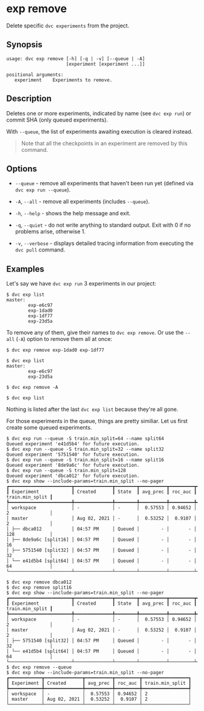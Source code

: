 # exp remove

Delete specific `dvc experiments` from the <abbr>project</abbr>.

## Synopsis

```usage
usage: dvc exp remove [-h] [-q | -v] [--queue | -A]
                      [experiment [experiment ...]]

positional arguments:
   experiment    Experiments to remove.
```

## Description

Deletes one or more experiments, indicated by name (see `dvc exp run`) or
commit SHA (only queued experiments).

With `--queue`, the list of experiments awaiting execution is cleared instead.

> Note that all the checkpoints in an experiment are removed by this command.

## Options

- `--queue` - remove all experiments that haven't been run yet (defined via
  `dvc exp run --queue`).

- `-A`, `--all` - remove all experiments (includes `--queue`).

- `-h`, `--help` - shows the help message and exit.

- `-q`, `--quiet` - do not write anything to standard output. Exit with 0 if no
  problems arise, otherwise 1.

- `-v`, `--verbose` - displays detailed tracing information from executing the
  `dvc pull` command.

## Examples

Let's say we have `dvc exp run` 3 experiments in our project:

```dvc
$ dvc exp list
master:
        exp-e6c97
        exp-1dad0
        exp-1df77
        exp-23d5a
```

To remove any of them, give their names to `dvc exp remove`. Or use the `--all`
(`-A`) option to remove them all at once:

```dvc
$ dvc exp remove exp-1dad0 exp-1df77

$ dvc exp list
master:
        exp-e6c97
        exp-23d5a

$ dvc exp remove -A

$ dvc exp list
```

Nothing is listed after the last `dvc exp list` because they're all gone.

For those experiments in the queue, things are pretty similiar. Let us first
create some queued experiments.

```dvc
$ dvc exp run --queue -S train.min_split=64 --name split64
Queued experiment 'e41d5b4' for future execution.
$ dvc exp run --queue -S train.min_split=32 --name split32
Queued experiment '5751540' for future execution.
$ dvc exp run --queue -S train.min_split=16 --name split16
Queued experiment '8de9a6c' for future execution.
$ dvc exp run --queue -S train.min_split=128
Queued experiment 'dbca012' for future execution.
$ dvc exp show --include-params=train.min_split --no-pager
┏━━━━━━━━━━━━━━━━━━━━━━━┳━━━━━━━━━━━━━━┳━━━━━━━━┳━━━━━━━━━━┳━━━━━━━━━┳━━━━━━━━━━━━━━━━━┓
┃ Experiment            ┃ Created      ┃ State  ┃ avg_prec ┃ roc_auc ┃ train.min_split ┃
┡━━━━━━━━━━━━━━━━━━━━━━━╇━━━━━━━━━━━━━━╇━━━━━━━━╇━━━━━━━━━━╇━━━━━━━━━╇━━━━━━━━━━━━━━━━━┩
│ workspace             │ -            │ -      │  0.57553 │ 0.94652 │ 2               │
│ master                │ Aug 02, 2021 │ -      │  0.53252 │  0.9107 │ 2               │
│ ├── dbca012           │ 04:57 PM     │ Queued │        - │       - │ 128             │
│ ├── 8de9a6c [split16] │ 04:57 PM     │ Queued │        - │       - │ 16              │
│ ├── 5751540 [split32] │ 04:57 PM     │ Queued │        - │       - │ 32              │
│ └── e41d5b4 [split64] │ 04:57 PM     │ Queued │        - │       - │ 64              │
└───────────────────────┴──────────────┴────────┴──────────┴─────────┴─────────────────┘

$ dvc exp remove dbca012
$ dvc exp remove split16
$ dvc exp show --include-params=train.min_split --no-pager
┏━━━━━━━━━━━━━━━━━━━━━━━┳━━━━━━━━━━━━━━┳━━━━━━━━┳━━━━━━━━━━┳━━━━━━━━━┳━━━━━━━━━━━━━━━━━┓
┃ Experiment            ┃ Created      ┃ State  ┃ avg_prec ┃ roc_auc ┃ train.min_split ┃
┡━━━━━━━━━━━━━━━━━━━━━━━╇━━━━━━━━━━━━━━╇━━━━━━━━╇━━━━━━━━━━╇━━━━━━━━━╇━━━━━━━━━━━━━━━━━┩
│ workspace             │ -            │ -      │  0.57553 │ 0.94652 │ 2               │
│ master                │ Aug 02, 2021 │ -      │  0.53252 │  0.9107 │ 2               │
│ ├── 5751540 [split32] │ 04:57 PM     │ Queued │        - │       - │ 32              │
│ └── e41d5b4 [split64] │ 04:57 PM     │ Queued │        - │       - │ 64              │
└───────────────────────┴──────────────┴────────┴──────────┴─────────┴─────────────────┘
$ dvc exp remove --queue
$ dvc exp show --include-params=train.min_split --no-pager
┏━━━━━━━━━━━━┳━━━━━━━━━━━━━━┳━━━━━━━━━━┳━━━━━━━━━┳━━━━━━━━━━━━━━━━━┓
┃ Experiment ┃ Created      ┃ avg_prec ┃ roc_auc ┃ train.min_split ┃
┡━━━━━━━━━━━━╇━━━━━━━━━━━━━━╇━━━━━━━━━━╇━━━━━━━━━╇━━━━━━━━━━━━━━━━━┩
│ workspace  │ -            │  0.57553 │ 0.94652 │ 2               │
│ master     │ Aug 02, 2021 │  0.53252 │  0.9107 │ 2               │
└────────────┴──────────────┴──────────┴─────────┴─────────────────┘
```
